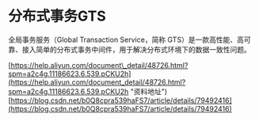 # 分布式事务GTS

全局事务服务（Global Transaction Service，简称 GTS）是一款高性能、高可靠、接入简单的分布式事务中间件，用于解决分布式环境下的数据一致性问题。

[https://help.aliyun.com/document\_detail/48726.html?spm=a2c4g.11186623.6.539.pCKU2h](https://help.aliyun.com/document_detail/48726.html?spm=a2c4g.11186623.6.539.pCKU2h "资料地址")  
[https://blog.csdn.net/b0Q8cpra539haFS7/article/details/79492416](https://blog.csdn.net/b0Q8cpra539haFS7/article/details/79492416)

